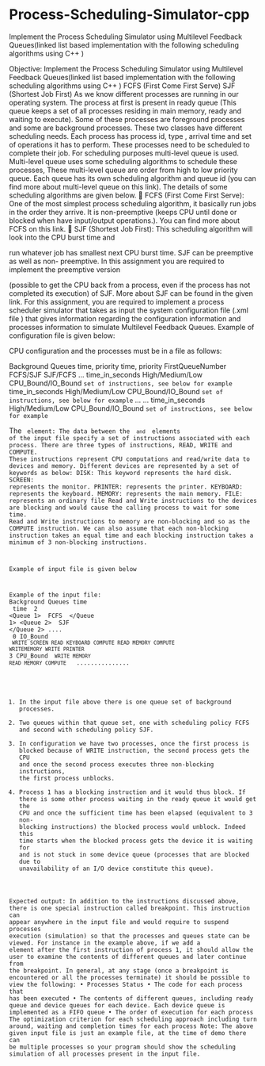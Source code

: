 # Process-Scheduling-Simulator-cpp
Implement the Process Scheduling Simulator using Multilevel Feedback Queues(linked list based implementation with the following scheduling algorithms using C++ )

Objective:
Implement the Process Scheduling Simulator using Multilevel Feedback Queues(linked list
based implementation with the following scheduling algorithms using C++ )
FCFS (First Come First Serve)
SJF (Shortest Job First)
As we know different processes are running in our operating system. The process at first is
present in ready queue (This queue keeps a set of all processes residing in main memory, ready
and waiting to execute). Some of these processes are foreground processes and some are
background processes. These two classes have different scheduling needs. Each process has
process id, type , arrival time and set of operations it has to perform. These processes need to be
scheduled to complete their job. For scheduling purposes multi-level queue is used. Multi-level
queue uses some scheduling algorithms to schedule these processes, These multi-level queue are
order from high to low priority queue. Each queue has its own scheduling algorithm and queue
id (you can find more about multi-level queue on this link). The details of some scheduling
algorithms are given below.
 FCFS (First Come First Serve): One of the most simplest process scheduling algorithm, it
basically run jobs in the order they arrive. It is non-preemptive (keeps CPU until done or
blocked when have input/output operations.). You can find more about FCFS on this link.
 SJF (Shortest Job First): This scheduling algorithm will look into the CPU burst time and

run whatever job has smallest next CPU burst time. SJF can be preemptive as well as non-
preemptive. In this assignment you are required to implement the preemptive version

(possible to get the CPU back from a process, even if the process has not completed its
execution) of SJF. More about SJF can be found in the given link.
For this assignment, you are required to implement a process scheduler simulator that takes as
input the system configuration file (.xml file ) that gives information regarding the configuration
information and processes information to simulate Multilevel Feedback Queues. Example of
configuration file is given below:

CPU configuration and the processes must be in a file as follows:

<AssignmentInput>
<QueueSet>
<SetName>Background Queues</SetName>
<UpgradePolicy>time, priority</UpgradePolicy>
<DowngradePolicy> time, priority </DowngradePolicy>
<QAllocPolicy>FirstQueueNumber</QAllocPolicy>
<Queue>
<SchedulingPolicy> FCFS/SJF</SchedulingPolicy>
</Queue>
<Queue>
<SchedulingPolicy> SJF/FCFS</SchedulingPolicy>
</Queue>
...
</QueueSet>
<Configuration>
<Processes number=No._of_Processes>
<Process ID=P1>
<ArrivalTime>time_in_seconds</ArrivalTime>
<Priority>High/Medium/Low</Priority>
<Type>CPU_Bound/IO_Bound</Type>
<code>set of instructions, see below for example</code>
</Process>
<Process ID=P2>
<ArrivalTime>time_in_seconds</ArrivalTime>
<Priority>High/Medium/Low</Priority>
<Type>CPU_Bound/IO_Bound</Type>
<code>set of instructions, see below for example</code>
</Process>
...
...
<Process ID=Pn>
<ArrivalTime>time_in_seconds</ArrivalTime>
<Priority>High/Medium/Low</Priority>
<Type>CPU_Bound/IO_Bound</Type>
<code>set of instructions, see below for example</code>
</Process>
</Processes>
</Configuration
</ AssignmentInput >

The <code> element:
The data between the <code> and </code> elements of the input file specify a set of instructions
associated with each process. There are three types of instructions, READ, WRITE and
COMPUTE. These instructions represent CPU computations and read/write data to devices and
memory. Different devices are represented by a set of keywords as below:
DISK: This keyword represents the hard disk.
SCREEN: represents the monitor.
PRINTER: represents the printer.
KEYBOARD: represents the keyboard.
MEMORY: represents the main memory.
FILE: represents an ordinary file
Read and Write instructions to the devices are blocking and would cause the calling
process to wait for some time.
Read and Write instructions to memory are non-blocking and so as the COMPUTE
instruction.
We can also assume that each non-blocking instruction takes an equal time and each
blocking instruction takes a minimum of 3 non-blocking instructions.

Example of input file is given below

Example of the input file:
<AssignmentInput>
<QueueSet>
<SetName>Background Queues</SetName>
<UpgradePolicy>time</UpgradePolicy>
<DowngradePolicy> time </DowngradePolicy>
<QAllocPolicy>2</QAllocPolicy>
<Queue 1>
<SchedulingPolicy> FCFS </SchedulingPolicy>
</Queue 1>
<Queue 2>
<SchedulingPolicy> SJF</SchedulingPolicy>
</Queue 2>
....
</QueueSet>
<Configuration>
<Processes number=2 >
<Process ID=P1>
<ArrivalTime>0</ArrivalTime>
<Type>IO_Bound</Type>
<code>
WRITE SCREEN
READ KEYBOARD
COMPUTE
READ MEMORY
COMPUTE
WRITEMEMORY
WRITE PRINTER
</code>
</Process>
<Process ID=P2>
<ArrivalTime>3</ArrivalTime>
<Type>CPU_Bound</Type>
<code>
WRITE MEMORY
READ MEMORY
COMPUTE
</code>
</Process>
...............
</Processes>
</Configuration>
</AssignmentInput>

1. In the input file above there is one queue set of background processes.
2. Two queues within that queue set, one with scheduling policy FCFS and second with
scheduling policy SJF.
3. In configuration we have two processes, once the first process is blocked because of
WRITE instruction, the second process gets the CPU and once the second process
executes three non-blocking instructions, the first process unblocks.
4. Process 1 has a blocking instruction and it would thus block. If there is some other
process waiting in the ready queue it would get the CPU and once the sufficient time
has been elapsed (equivalent to 3 non- blocking instructions) the blocked process would
unblock. Indeed this time starts when the blocked process gets the device it is waiting
for and is not stuck in some device queue (processes that are blocked due to
unavailability of an I/O device constitute this queue).

Expected output:
In addition to the instructions discussed above, there is one special instruction called
breakpoint. This instruction can appear anywhere in the input file and would require to
suspend processes execution (simulation) so that the processes and queues state can be
viewed. For instance in the example above, if we add a <breakpoint/> element after the first
instruction of process 1, it should allow the user to examine the contents of different queues
and later continue from the breakpoint. In general, at any stage (once a breakpoint is
encountered or all the processes terminate) it should be possible to view the following:
• Processes Status
• The code for each process that has been executed
• The contents of different queues, including ready queue and device queues for each
device. Each device queue is implemented as a FIFO queue
• The order of execution for each process
The optimization criterion for each scheduling approach including turn around, waiting and
completion times for each process
Note: The above given input file is just an example file, at the time of demo there can be multiple
processes so your program should show the scheduling simulation of all processes present in the
input file.
